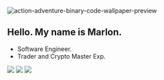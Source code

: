 ![action-adventure-binary-code-wallpaper-preview](https://user-images.githubusercontent.com/47516085/164051006-925689f3-1880-4076-a4c2-3e0cb8d1d989.jpg)

## Hello. My name is Marlon.
- Software Engineer.
- Trader and Crypto Master Exp.

<div>
  <a href="https://www.instagram.com/officialpactx/" target="_blank"><img src ="https://img.shields.io/badge/Instagram-E4405F?style=for-the-badge&logo=instagram&logoColor=white" target="_blank"></a>
   <a href= "mailto:marlon.sutana@gmail.com" target="_blank"><img src ="https://img.shields.io/badge/Gmail-D14836?style=for-the-badge&logo=gmail&logoColor=white" target="_blank"></a>
  <a href="https://www.twitch.tv/pactx" target="_blank"><img src = "https://img.shields.io/badge/Twitch-9146FF?style=for-the-badge&logo=twitch&logoColor=white" target="_blank"></a>
  </div>
